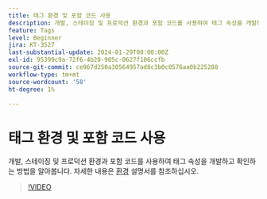 ```yaml
---
title: 태그 환경 및 포함 코드 사용
description: 개발, 스테이징 및 프로덕션 환경과 포함 코드를 사용하여 태그 속성을 개발하고 확인하는 방법을 알아봅니다.
feature: Tags
level: Beginner
jira: KT-3527
last-substantial-update: 2024-01-29T00:00:00Z
exl-id: 95399c9a-72f6-4b20-905c-0627f106ccfb
source-git-commit: ce967d250a30564957ad8c3b0c0576aa0b225288
workflow-type: tm+mt
source-wordcount: '58'
ht-degree: 1%

---
```


# 태그 환경 및 포함 코드 사용

개발, 스테이징 및 프로덕션 환경과 포함 코드를 사용하여 태그 속성을 개발하고 확인하는 방법을 알아봅니다. 자세한 내용은 [환경](https://experienceleague.adobe.com/docs/experience-platform/tags/publish/environments/environments.html) 설명서를 참조하십시오.

>[!VIDEO](https://video.tv.adobe.com/v/28729/?learn=on)
